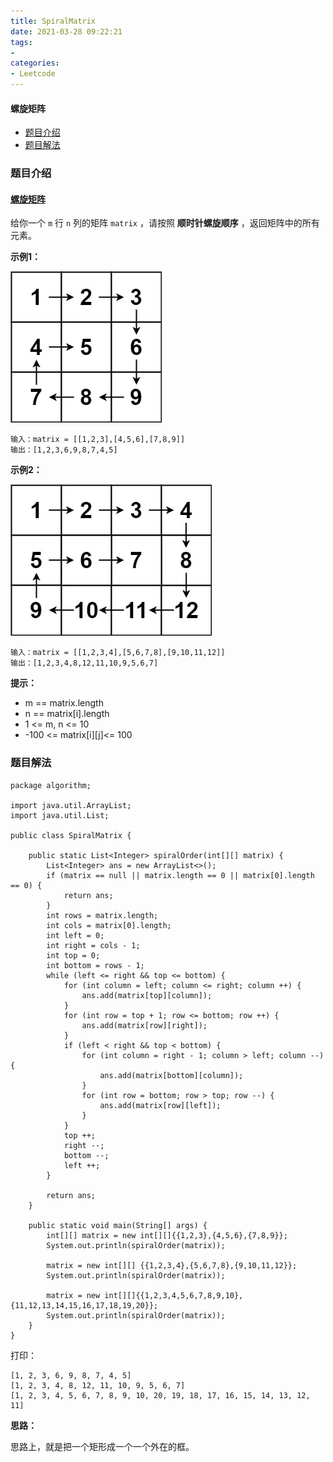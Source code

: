```yaml
---
title: SpiralMatrix
date: 2021-03-28 09:22:21
tags:
- 
categories:
- Leetcode 
---
```




#### 螺旋矩阵

- [题目介绍](https://yangtzeshore.github.io/2021/03/27/SpiralMatrix/#题目介绍)
- [题目解法](https://yangtzeshore.github.io/2021/03/27/SpiralMatrix/#题目解法)

### 题目介绍

#### [螺旋矩阵](https://leetcode-cn.com/problems/spiral-matrix/)

给你一个 `m` 行 `n` 列的矩阵 `matrix` ，请按照 **顺时针螺旋顺序** ，返回矩阵中的所有元素。

**示例1：**

![img](https://raw.githubusercontent.com/yangtzeshore/images/main/Leetcode/spiral1.jpg)

```
输入：matrix = [[1,2,3],[4,5,6],[7,8,9]]
输出：[1,2,3,6,9,8,7,4,5]
```

**示例2：**

![img](https://raw.githubusercontent.com/yangtzeshore/images/main/Leetcode/spiral.jpg)

```
输入：matrix = [[1,2,3,4],[5,6,7,8],[9,10,11,12]]
输出：[1,2,3,4,8,12,11,10,9,5,6,7]
```

**提示：**

- m == matrix.length
- n == matrix[i].length
- 1 <= m, n <= 10
- -100 <= matrix[i][j]<= 100

### 题目解法

```
package algorithm;

import java.util.ArrayList;
import java.util.List;

public class SpiralMatrix {

    public static List<Integer> spiralOrder(int[][] matrix) {
        List<Integer> ans = new ArrayList<>();
        if (matrix == null || matrix.length == 0 || matrix[0].length == 0) {
            return ans;
        }
        int rows = matrix.length;
        int cols = matrix[0].length;
        int left = 0;
        int right = cols - 1;
        int top = 0;
        int bottom = rows - 1;
        while (left <= right && top <= bottom) {
            for (int column = left; column <= right; column ++) {
                ans.add(matrix[top][column]);
            }
            for (int row = top + 1; row <= bottom; row ++) {
                ans.add(matrix[row][right]);
            }
            if (left < right && top < bottom) {
                for (int column = right - 1; column > left; column --) {
                    ans.add(matrix[bottom][column]);
                }
                for (int row = bottom; row > top; row --) {
                    ans.add(matrix[row][left]);
                }
            }
            top ++;
            right --;
            bottom --;
            left ++;
        }

        return ans;
    }

    public static void main(String[] args) {
        int[][] matrix = new int[][]{{1,2,3},{4,5,6},{7,8,9}};
        System.out.println(spiralOrder(matrix));

        matrix = new int[][] {{1,2,3,4},{5,6,7,8},{9,10,11,12}};
        System.out.println(spiralOrder(matrix));

        matrix = new int[][]{{1,2,3,4,5,6,7,8,9,10},{11,12,13,14,15,16,17,18,19,20}};
        System.out.println(spiralOrder(matrix));
    }
}
```

打印：

```
[1, 2, 3, 6, 9, 8, 7, 4, 5]
[1, 2, 3, 4, 8, 12, 11, 10, 9, 5, 6, 7]
[1, 2, 3, 4, 5, 6, 7, 8, 9, 10, 20, 19, 18, 17, 16, 15, 14, 13, 12, 11]
```

**思路：**

思路上，就是把一个矩形成一个一个外在的框。
